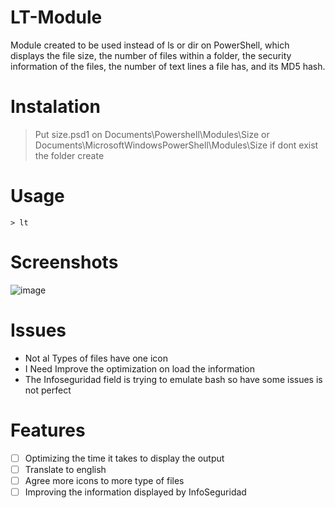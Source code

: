 # LT-Module
Module created to be used instead of ls or dir on PowerShell, which displays the file size, the number of files within a folder, the security information of the files, the number of text lines a file has, and its MD5 hash.

# Instalation

> Put size.psd1 on Documents\Powershell\Modules\Size or Documents\MicrosoftWindowsPowerShell\Modules\Size if dont exist the folder create

# Usage

```
> lt
```

# Screenshots
![image](https://github.com/Nooch98/LT-Module/assets/73700510/ef2b1c2c-0ed3-426d-8183-12f1a2f2d207)


# Issues
- Not al Types of files have one icon
- I Need Improve the optimization on load the information
- The Infoseguridad field is trying to emulate bash so have some issues is not perfect

# Features
- [ ] Optimizing the time it takes to display the output
- [ ] Translate to english
- [ ] Agree more icons to more type of files
- [ ] Improving the information displayed by InfoSeguridad

